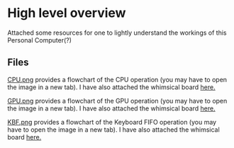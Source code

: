 # High level overview
Attached some resources for one to lightly understand the workings of this Personal Computer(?)

## Files
[CPU.png](https://github.com/chvsnaveen12/8-bit-TTL-Computer/tree/main/High%20level%20overview/CPU.png) provides a flowchart of the CPU operation (you may have to open the image in a new tab).
I have also attached the whimsical board [here.](https://whimsical.com/cpu-PVKMMdZrn2yi96E1NiEuRd)

[GPU.png](https://github.com/chvsnaveen12/8-bit-TTL-Computer/tree/main/High%20level%20overview/GPU.png) provides a flowchart of the GPU operation (you may have to open the image in a new tab).
I have also attached the whimsical board [here.](https://whimsical.com/gpu-JYdGDeqaM4xDhZewPPX2EX)

[KBF.png](https://github.com/chvsnaveen12/8-bit-TTL-Computer/tree/main/High%20level%20overview/KBF.png) provides a flowchart of the Keyboard FIFO operation (you may have to open the image in a new tab).
I have also attached the whimsical board [here.](https://whimsical.com/kbf-3Ukem9sqp6QxkmfHDJotYc@2Ux7TurymN8JCSrp1vYH)
